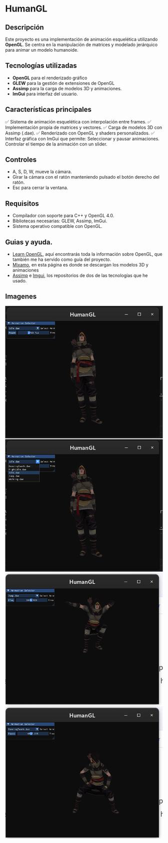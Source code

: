 # HumanGL

## Descripción
Este proyecto es una implementación de animación esquelética utilizando **OpenGL**. Se centra en la manipulación de matrices y modelado jerárquico para animar un modelo humanoide.

## Tecnologías utilizadas
- **OpenGL** para el renderizado gráfico
- **GLEW** para la gestión de extensiones de OpenGL
- **Assimp** para la carga de modelos 3D y animaciones.
- **ImGui** para interfaz del usuario.

## Características principales
  ✅ Sistema de animación esquelética con interpolación entre frames.
  ✅ Implementación propia de matrices y vectores.
  ✅ Carga de modelos 3D con Assimp (.dae).
  ✅ Renderizado con OpenGL y shaders personalizados.
  ✅ Interfaz gráfica con ImGui que permite: Seleccionar y pausar animaciones. Controlar el tiempo de la animación con un slider.

## Controles

- A, S, D, W, mueve la cámara.
- Girar la cámara con el ratón manteniendo pulsado el botón derecho del ratón.
-  Esc para cerrar la ventana.
  
## Requisitos

- Compilador con soporte para C++ y OpenGL 4.0.
- Bibliotecas necesarias: GLEW, Assimp, ImGui.
- Sistema operativo compatible con OpenGL.

## Guias y ayuda.

- [Learn OpenGL](https://learnopengl.com/), aquí encontrarás toda la información sobre OpenGL, que también me ha servido como guía del proyecto.
- [Mixamo](https://www.mixamo.com/), en esta página es donde se descargan los modelos 3D y animaciones
- [Assimp](https://github.com/assimp/assimp) e [Imgui](https://github.com/ocornut/imgui), los repositorios de dos de las tecnologías que he usado.

## Imagenes
![1](img/humangl1.png)
![2](img/humangl2.png)
![3](img/humangl3.png)
![4](img/humangl4.png)